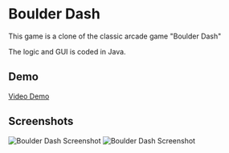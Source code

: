 # Boulder Dash
This game is a clone of the classic arcade game "Boulder Dash"

The logic and GUI is coded in Java.

## Demo
[Video Demo](https://www.youtube.com/watch?v=kSDaNuoXWMQ)

## Screenshots 

![Boulder Dash Screenshot](https://i.imgur.com/a3yG8xX.png "Screen Shot 1")
![Boulder Dash Screenshot](https://i.imgur.com/J6TV4Jq.png "Screen Shot 2")




